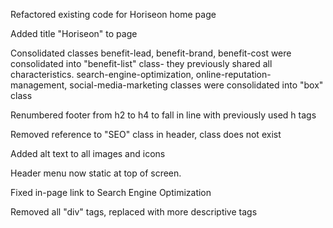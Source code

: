 Refactored existing code for Horiseon home page

Added title "Horiseon" to page

Consolidated classes benefit-lead, benefit-brand, benefit-cost were consolidated into "benefit-list" class- they previously shared all characteristics.
search-engine-optimization, online-reputation-management, social-media-marketing classes were consolidated into "box" class

Renumbered footer from h2 to h4 to fall in line with previously used h tags

Removed reference to "SEO" class in header, class does not exist

Added alt text to all images and icons

Header menu now static at top of screen.

Fixed in-page link to Search Engine Optimization

Removed all "div" tags, replaced with more descriptive tags
